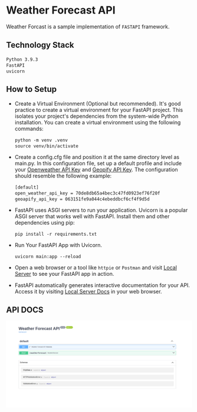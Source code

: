 # Weather Forecast API

Weather Forcast is a sample implementation of `FASTAPI` framework.

## Technology Stack
```
Python 3.9.3
FastAPI
uvicorn
```
## How to Setup
- Create a Virtual Environment (Optional but recommended). It's good practice to create a virtual environment for your FastAPI project. This isolates your project's dependencies from the system-wide Python installation. You can create a virtual environment using the following commands:
    ```
    python -m venv .venv 
    source venv/bin/activate
    ```
- Create a config.cfg file and position it at the same directory level as main.py. In this configuration file, set up a default profile and include your [Openweather API Key](https://openweathermap.org/api) and [Geopify API Key](https://www.geoapify.com/get-started-with-maps-api). The configuration should resemble the following example:
    ```
    [default]
    open_weather_api_key = 70de8db65a4bec3c47fd0923ef76f20f
    geoapify_api_key = 063151fe9a044c4ebeddbcf6cf4f9d5d
    ```
- FastAPI uses ASGI servers to run your application. Uvicorn is a popular ASGI server that works well with FastAPI. Install them and other dependencies using pip:
    ```
    pip install -r requirements.txt
    ```
- Run Your FastAPI App with Uvicorn.
    ```
    uvicorn main:app --reload
    ```
- Open a web browser or a tool like `httpie` or `Postman` and visit [Local Server](http://127.0.0.1:8000/) to see your FastAPI app in action.

- FastAPI automatically generates interactive documentation for your API. Access it by visiting [Local Server Docs](http://127.0.0.1:8000/docs) in your web browser.

## API DOCS

![Alt text](weather_forecast_api.png?raw=true "Weather Forecast API")

